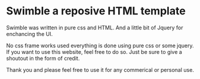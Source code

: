 # Swimble a reposive HTML template

Swimble was written in pure css and HTML. And a little bit of Jquery for enchancing the UI.

No css frame works used everything is done using pure css or some jquery.
If you want to use this website, feel free to do so. Just be sure to give a shoutout in the form of credit.

Thank you and please feel free to use it for any commerical or personal use.
